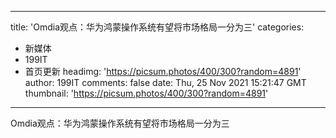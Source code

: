 
---
title: 'Omdia观点：华为鸿蒙操作系统有望将市场格局一分为三'
categories: 
 - 新媒体
 - 199IT
 - 首页更新
headimg: 'https://picsum.photos/400/300?random=4891'
author: 199IT
comments: false
date: Thu, 25 Nov 2021 15:21:47 GMT
thumbnail: 'https://picsum.photos/400/300?random=4891'
---

<div>   
Omdia观点：华为鸿蒙操作系统有望将市场格局一分为三  
</div>
            